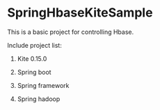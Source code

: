 SpringHbaseKiteSample
=====================
This is a basic project for controlling Hbase.

Include project list:

1. Kite 0.15.0

2. Spring boot

3. Spring framework

4. Spring hadoop
